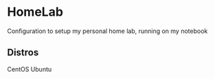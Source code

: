 # HomeLab
Configuration to setup my personal home lab, running on my notebook

## Distros
CentOS
Ubuntu

